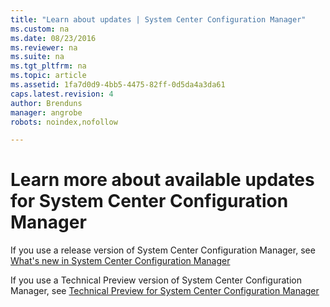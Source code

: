 ```yaml
---
title: "Learn about updates | System Center Configuration Manager"
ms.custom: na
ms.date: 08/23/2016
ms.reviewer: na
ms.suite: na
ms.tgt_pltfrm: na
ms.topic: article
ms.assetid: 1fa7d0d9-4bb5-4475-82ff-0d5da4a3da61
caps.latest.revision: 4
author: Brendunsmanager: angrobe
robots: noindex,nofollow

---
```

# Learn more about available updates for System Center Configuration Manager
If you use a release version of System Center Configuration Manager, see [What's new in System Center Configuration Manager](http://technet.microsoft.com/library/mt622084.aspx)  

 If you use a Technical Preview version of System Center Configuration Manager, see [Technical Preview for System Center Configuration Manager](http://technet.microsoft.com/library/mt595861.aspx)

